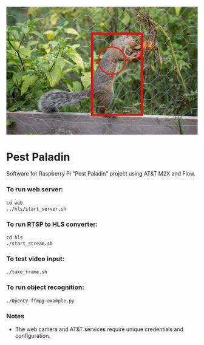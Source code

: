 ![alt text](pest_paladin_concept.jpg)

Pest Paladin
===============

Software for Raspberry Pi "Pest Paladin" project using AT&T M2X and Flow.

### To run web server:

```
cd web
../hls/start_server.sh
```


### To run RTSP to HLS converter:

```
cd hls
./start_stream.sh
```

### To test video input:

```
./take_frame.sh
```

### To run object recognition:

```
./OpenCV-ffmpg-example.py
```

### Notes
* The web camera and AT&T services require unique credentials and configuration.
